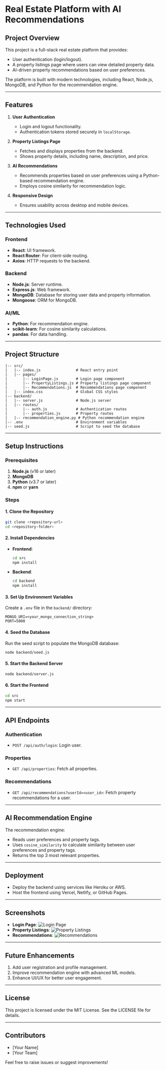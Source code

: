 # Real Estate Platform with AI Recommendations

## Project Overview
This project is a full-stack real estate platform that provides:
- User authentication (login/logout).
- A property listings page where users can view detailed property data.
- AI-driven property recommendations based on user preferences.

The platform is built with modern technologies, including React, Node.js, MongoDB, and Python for the recommendation engine.

---

## Features
1. **User Authentication**
   - Login and logout functionality.
   - Authentication tokens stored securely in `localStorage`.

2. **Property Listings Page**
   - Fetches and displays properties from the backend.
   - Shows property details, including name, description, and price.

3. **AI Recommendations**
   - Recommends properties based on user preferences using a Python-based recommendation engine.
   - Employs cosine similarity for recommendation logic.

4. **Responsive Design**
   - Ensures usability across desktop and mobile devices.

---

## Technologies Used
### Frontend
- **React**: UI framework.
- **React Router**: For client-side routing.
- **Axios**: HTTP requests to the backend.

### Backend
- **Node.js**: Server runtime.
- **Express.js**: Web framework.
- **MongoDB**: Database for storing user data and property information.
- **Mongoose**: ORM for MongoDB.

### AI/ML
- **Python**: For recommendation engine.
- **scikit-learn**: For cosine similarity calculations.
- **pandas**: For data handling.

---

## Project Structure
```plaintext
|-- src/
|   |-- index.js                # React entry point
|   |-- pages/
|       |-- LoginPage.js        # Login page component
|       |-- PropertyListings.js # Property listings page component
|       |-- Recommendations.js  # Recommendations page component
|   |-- index.css               # Global CSS styles
|-- backend/
|   |-- server.js               # Node.js server
|   |-- routes/
|       |-- auth.js             # Authentication routes
|       |-- properties.js       # Property routes
|   |-- recommendation_engine.py # Python recommendation engine
|-- .env                        # Environment variables
|-- seed.js                     # Script to seed the database
```

---

## Setup Instructions

### Prerequisites
1. **Node.js** (v16 or later)
2. **MongoDB**
3. **Python** (v3.7 or later)
4. **npm** or **yarn**

### Steps
#### 1. Clone the Repository
```bash
git clone <repository-url>
cd <repository-folder>
```

#### 2. Install Dependencies
- **Frontend**:
  ```bash
  cd src
  npm install
  ```

- **Backend**:
  ```bash
  cd backend
  npm install
  ```

#### 3. Set Up Environment Variables
Create a `.env` file in the `backend/` directory:
```env
MONGO_URI=<your_mongo_connection_string>
PORT=5000
```

#### 4. Seed the Database
Run the seed script to populate the MongoDB database:
```bash
node backend/seed.js
```

#### 5. Start the Backend Server
```bash
node backend/server.js
```

#### 6. Start the Frontend
```bash
cd src
npm start
```

---

## API Endpoints
### Authentication
- `POST /api/auth/login`: Login user.

### Properties
- `GET /api/properties`: Fetch all properties.

### Recommendations
- `GET /api/recommendations?userId=<user_id>`: Fetch property recommendations for a user.

---

## AI Recommendation Engine
The recommendation engine:
- Reads user preferences and property tags.
- Uses `cosine_similarity` to calculate similarity between user preferences and property tags.
- Returns the top 3 most relevant properties.

---

## Deployment
- Deploy the backend using services like Heroku or AWS.
- Host the frontend using Vercel, Netlify, or GitHub Pages.

---

## Screenshots
- **Login Page**: ![Login Page](./screenshots/login.png)
- **Property Listings**: ![Property Listings](./screenshots/listings.png)
- **Recommendations**: ![Recommendations](./screenshots/recommendations.png)

---

## Future Enhancements
1. Add user registration and profile management.
2. Improve recommendation engine with advanced ML models.
3. Enhance UI/UX for better user engagement.

---

## License
This project is licensed under the MIT License. See the LICENSE file for details.

---

## Contributors
- [Your Name]
- [Your Team]

Feel free to raise issues or suggest improvements!

